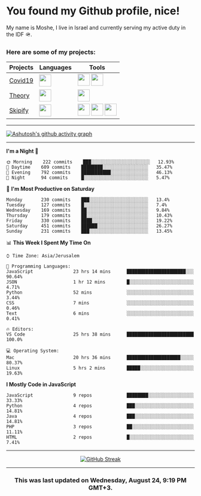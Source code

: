 <h1>You found my Github profile, nice!</h1>
<p>
    My name is Moshe, I live in Israel and currently serving my active duty in the IDF 🪖.
</p>

<h3>Here are some of my projects:</h3>

| Projects                                          | Languages                                                                                   | Tools                                                                                                                                                                                                                                                                       |
| ------------------------------------------------- | ------------------------------------------------------------------------------------------- | --------------------------------------------------------------------------------------------------------------------------------------------------------------------------------------------------------------------------------------------------------------------------- |
| [Covid19](https://github.com/jewishmoses/covid19) | <img height="32" width="32" src="https://unpkg.com/simple-icons@v6/icons/php.svg" />        | <img height="32" width="32" src="https://unpkg.com/simple-icons@v6/icons/laravel.svg" /> <img height="32" width="32" src="https://unpkg.com/simple-icons@v6/icons/livewire.svg" />                                                                                          |
| [Theory](https://github.com/jewishmoses/theory)   | <img height="32" width="32" src="https://unpkg.com/simple-icons@v6/icons/python.svg" />     | <img height="32" width="32" src="https://unpkg.com/simple-icons@v6/icons/django.svg" />                                                                                                                                                                                     |
| [Skipify](https://github.com/jewishmoses/skipify) | <img height="32" width="32" src="https://unpkg.com/simple-icons@v6/icons/javascript.svg" /> | <img height="32" width="32" src="https://unpkg.com/simple-icons@v6/icons/sqlite.svg" /> <img height="32" width="32" src="https://unpkg.com/simple-icons@v6/icons/sequelize.svg" /> <img height="32" width="32" src="https://unpkg.com/simple-icons@v6/icons/express.svg" /> |

<hr />

[![Ashutosh's github activity graph](https://activity-graph.herokuapp.com/graph?username=jewishmoses&theme=github&bg_color=fff&line=216e39&color=000&point=000)](https://github.com/jewishmoses/github-readme-activity-graph)

<hr />

<!--START_SECTION:waka-->
**I'm a Night 🦉** 

```text
🌞 Morning    222 commits    ███░░░░░░░░░░░░░░░░░░░░░░   12.93% 
🌆 Daytime    609 commits    ████████░░░░░░░░░░░░░░░░░   35.47% 
🌃 Evening    792 commits    ███████████░░░░░░░░░░░░░░   46.13% 
🌙 Night      94 commits     █░░░░░░░░░░░░░░░░░░░░░░░░   5.47%

```
📅 **I'm Most Productive on Saturday** 

```text
Monday       230 commits    ███░░░░░░░░░░░░░░░░░░░░░░   13.4% 
Tuesday      127 commits    █░░░░░░░░░░░░░░░░░░░░░░░░   7.4% 
Wednesday    169 commits    ██░░░░░░░░░░░░░░░░░░░░░░░   9.84% 
Thursday     179 commits    ██░░░░░░░░░░░░░░░░░░░░░░░   10.43% 
Friday       330 commits    ████░░░░░░░░░░░░░░░░░░░░░   19.22% 
Saturday     451 commits    ██████░░░░░░░░░░░░░░░░░░░   26.27% 
Sunday       231 commits    ███░░░░░░░░░░░░░░░░░░░░░░   13.45%

```


📊 **This Week I Spent My Time On** 

```text
⌚︎ Time Zone: Asia/Jerusalem

💬 Programming Languages: 
JavaScript               23 hrs 14 mins      ██████████████████████░░░   90.64% 
JSON                     1 hr 12 mins        █░░░░░░░░░░░░░░░░░░░░░░░░   4.71% 
Python                   52 mins             ░░░░░░░░░░░░░░░░░░░░░░░░░   3.44% 
CSS                      7 mins              ░░░░░░░░░░░░░░░░░░░░░░░░░   0.46% 
Text                     6 mins              ░░░░░░░░░░░░░░░░░░░░░░░░░   0.41%

🔥 Editors: 
VS Code                  25 hrs 38 mins      █████████████████████████   100.0%

💻 Operating System: 
Mac                      20 hrs 36 mins      ████████████████████░░░░░   80.37% 
Linux                    5 hrs 2 mins        █████░░░░░░░░░░░░░░░░░░░░   19.63%

```

**I Mostly Code in JavaScript** 

```text
JavaScript               9 repos             ████████░░░░░░░░░░░░░░░░░   33.33% 
Python                   4 repos             ███░░░░░░░░░░░░░░░░░░░░░░   14.81% 
Java                     4 repos             ███░░░░░░░░░░░░░░░░░░░░░░   14.81% 
PHP                      3 repos             ██░░░░░░░░░░░░░░░░░░░░░░░   11.11% 
HTML                     2 repos             █░░░░░░░░░░░░░░░░░░░░░░░░   7.41%

```



<!--END_SECTION:waka-->

<hr />

<div align="center">

[![GitHub Streak](https://github-readme-streak-stats.herokuapp.com?user=jewishmoses&date_format=M%20j%5B%2C%20Y%5D)](https://git.io/streak-stats)

</div>

<hr/>

<div align="center">
    <h3>This was last updated on Wednesday, August 24, 9:19 PM GMT+3.</h3>
</div>
